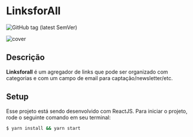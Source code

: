 # LinksforAll
![GitHub tag (latest SemVer)](https://img.shields.io/github/v/tag/itbruno/mylinks?label=version)

![cover](https://cldup.com/v6OkMOSwGX-2000x2000.jpeg)

## Descrição
**Linksforall** é um agregador de links que pode ser organizado com categorias e com um campo de email para captação/newsletter/etc.

## Setup
Esse projeto está sendo desenvolvido com ReactJS. Para iniciar o projeto, rode o seguinte comando em seu terminal:
```sh
$ yarn install && yarn start
```
